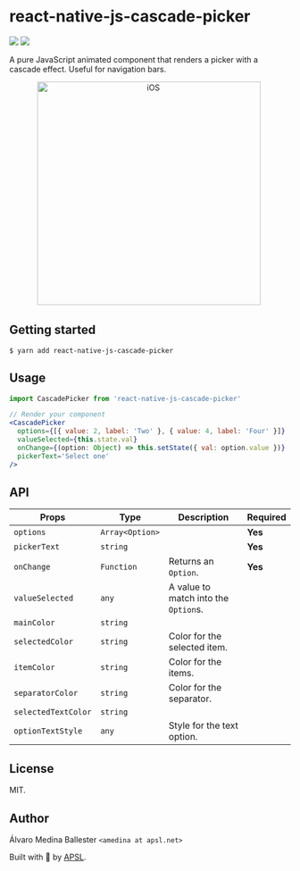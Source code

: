 # react-native-js-cascade-picker

<p>
<img src="https://img.shields.io/npm/dm/react-native-js-cascade-picker.svg" />
<img src="https://img.shields.io/npm/dt/react-native-js-cascade-picker.svg" />
</p>

A pure JavaScript animated component that renders a picker with a cascade effect. Useful for navigation bars.

<p align="center">
<img src="https://raw.githubusercontent.com/wiki/InterfaceKit/react-native-js-cascade-picker/ios.gif" alt="iOS" width="400" />
<img
</p>

## Getting started

`$ yarn add react-native-js-cascade-picker`

## Usage

```jsx
import CascadePicker from 'react-native-js-cascade-picker'

// Render your component
<CascadePicker
  options={[{ value: 2, label: 'Two' }, { value: 4, label: 'Four' }]}
  valueSelected={this.state.val}
  onChange={(option: Object) => this.setState({ val: option.value })}
  pickerText='Select one'
/>
```

## API

| Props               | Type            | Description                          | Required |
| ------------------- | --------------- | ------------------------------------ | -------- |
| `options`           | `Array<Option>` |                                      | **Yes**  |
| `pickerText`        | `string`        |                                      | **Yes**  |
| `onChange`          | `Function`      | Returns an `Option`.                 | **Yes**  |
| `valueSelected`     | `any`           | A value to match into the `Option`s. |
| `mainColor`         | `string`        |                                      |
| `selectedColor`     | `string`        | Color for the selected item.         |
| `itemColor`         | `string`        | Color for the items.                 |
| `separatorColor`    | `string`        | Color for the separator.             |
| `selectedTextColor` | `string`        |                                      |
| `optionTextStyle`   | `any`           | Style for the text option.           |

## License

MIT.

## Author

Álvaro Medina Ballester `<amedina at apsl.net>`

Built with 💛 by [APSL](https://github.com/apsl).
